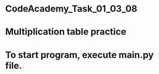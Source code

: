 # CodeAcademy_Task_01_03_08
# Multiplication table practice
# To start program, execute main.py file.
